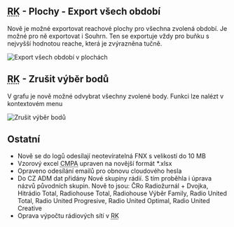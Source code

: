 ﻿---
categories: [fenix]
layout: fenix
---
## <abbr title="Reachové křivky">RK</abbr> - Plochy - Export všech období 
Nově je možné exportovat reachové plochy pro všechna zvolená období. Je možné pro ně exportovat i Souhrn. Ten se exportuje vždy pro buňku s nejvyšší hodnotou reache, která je zvýrazněna tučně.

![Export všech období v plochách]({{site.url}}/data/plochaexportvsechobdobi.PNG "Novinky v exportu CMPA")

## <abbr title="Reachové křivky">RK</abbr> - Zrušit výběr bodů
V grafu je nově možné odvybrat všechny zvolené body. Funkci lze nalézt v kontextovém menu

![Zrušit výběr bodů]({{site.url}}/data/rkzrusitvyberbodu.png "Zrušit výběr bodů")


## Ostatní
<ul>
	<li>Nově se do logů odesílají neotevíratelná FNX s velikostí do 10 MB</li>
	<li>Vzorový excel <abbr title="Crossmediální postanalýza">CMPA</abbr> upraven na novější formát *.xlsx</li>
	<li>Opraveno odesílání emailů pro obnovu cloudového hesla</li>
	<li>Do CZ ADM dat přidány Nové skupiny rádií. S tím proběhla i úprava názvů původních skupin. Nově to jsou: ČRo Radiožurnál + Dvojka, Hitrádio Total, Radiohouse Total, Radiohouse Výběr Family, Radio United Total, Radio United Progresive, Radio United Optimal, Radio United Creative</li>
	<li>Oprava výpočtu rádiových sítí v <abbr title="Reachové křivky">RK</abbr></li>	
</ul>






